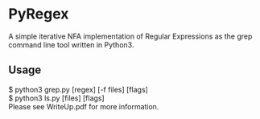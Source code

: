 # PyRegex
A simple iterative NFA implementation of Regular Expressions as the grep command line tool written in Python3.

## Usage
$ python3 grep.py [regex] [-f files] [flags]  
$ python3 ls.py [files] [flags]  
Please see WriteUp.pdf for more information.  
